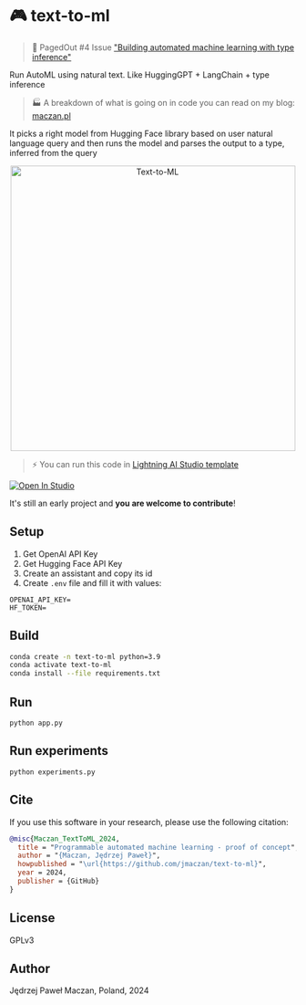 # 🎮 text-to-ml

> 💜 PagedOut #4 Issue ["Building automated machine learning with type inference"](https://pagedout.institute/download/PagedOut_004_beta1.pdf#page=4)

Run AutoML using natural text. Like HuggingGPT + LangChain + type inference

> 🏭 A breakdown of what is going on in code you can read on my blog: [maczan.pl](https://maczan.pl/p/lets-build-text-to-ml-an-automl-library)

It picks a right model from Hugging Face library based on user natural language query and then runs the model and parses the output to a type, inferred from the query

<p align="center"><img width="500" src="https://github.com/jmaczan/text-to-ml/assets/18054202/63367fd9-5db9-46a2-8ec7-e17f5c8e2863" alt="Text-to-ML"></p>

> ⚡ You can run this code in [Lightning AI Studio template](https://lightning.ai/jed/studios/build-your-own-automl-using-hugging-face-inference-client-and-openai-api)
<p>
<a target="_blank" href="https://lightning.ai/jed/studios/build-your-own-automl-using-hugging-face-inference-client-and-openai-api">
  <img src="https://pl-bolts-doc-images.s3.us-east-2.amazonaws.com/app-2/studio-badge.svg" alt="Open In Studio"/>
</a>
</p>

It's still an early project and **you are welcome to contribute**!

## Setup

1. Get OpenAI API Key
2. Get Hugging Face API Key
3. Create an assistant and copy its id
4. Create `.env` file and fill it with values:

```
OPENAI_API_KEY=
HF_TOKEN=
```

## Build

```sh
conda create -n text-to-ml python=3.9
conda activate text-to-ml
conda install --file requirements.txt
```

## Run

```
python app.py
```

## Run experiments

```
python experiments.py
```

## Cite
If you use this software in your research, please use the following citation:

```bibtex
@misc{Maczan_TextToML_2024,
  title = "Programmable automated machine learning - proof of concept",
  author = "{Maczan, Jędrzej Paweł}",
  howpublished = "\url{https://github.com/jmaczan/text-to-ml}",
  year = 2024,
  publisher = {GitHub}
}
```

## License

GPLv3

## Author

Jędrzej Paweł Maczan, Poland, 2024
